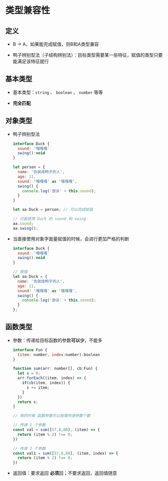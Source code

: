 # 类型兼容性

## 定义

+ B -> A，如果能完成赋值，则B和A类型兼容

+ 鸭子辨别型法（子结构辨别法）：目标类型需要某一些特征，赋值的类型只要能满足该特征就行

## 基本类型

+ 基本类型：`string` 、 `boolean` 、 `number` 等等

+ **完全匹配**

## 对象类型

+ 鸭子辨别型法

    ```js
    interface Duck {
      sound: '嘎嘎嘎'
      swing():void
    }

    let person = {
      name: '伪装成鸭子的人',
      age: 11,
      sound: '嘎嘎嘎' as '嘎嘎嘎',
      swing() {
        console.log('游泳' + this.sound);
      }
    }

    let aa:Duck = person; // 可以完成赋值

    // 只能使用 Duck 的 sound 和 swing
    aa.sound;
    aa.swing();
    ```

+ 当直接使用对象字面量赋值的时候，会进行更加严格的判断

    ```js
    interface Duck {
      sound: '嘎嘎嘎'
      swing():void
    }

    // 报错
    let aa:Duck = {
      name: '伪装成鸭子的人',
      age: 11,
      sound: '嘎嘎嘎' as '嘎嘎嘎',
      swing() {
        console.log('游泳' + this.sound);
      }
    };
    ```

## 函数类型

+ 参数：传递给目标函数的参数**可以少**，不能多

    ```js
    interface Fun {
      (item: number, index:number):boolean
    }

    function sum(arr: number[], cb:Fun) {
      let s = 0;
      arr.forEach((item, index) => {
        if(cb(item, index)) {
          s += item;
        }
      })
      return s;
    }

    // 用的时候 函数参数可以按需传递参数个数

    // 传递 1 个参数
    const val = sum([57,8,80], (item) => {
      return (item % 2) !== 0;
    })

    // 传递 2 个参数
    const val1 = sum([57,8,80], (item, index) => {
      return (item % 2) !== 0;
    })
    ```

+ 返回值：要求返回 **必须**回；不要求返回，返回值随意
